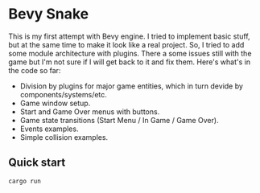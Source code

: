 # Bevy Snake

This is my first attempt with Bevy engine. I tried to implement basic stuff, but at the same time to make it look like a real project. So, I tried to add some 
module architecture with plugins. There a some issues still with the game but I'm not sure if I will get back to it and fix them. Here's what's in the code so far:
- Division by plugins for major game entities, which in turn devide by components/systems/etc.
- Game window setup.
- Start and Game Over menus with buttons.
- Game state transitions (Start Menu / In Game / Game Over).
- Events examples.
- Simple collision examples.

## Quick start
```bash
cargo run
```
